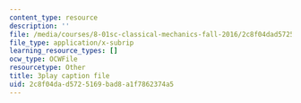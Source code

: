 ```yaml
---
content_type: resource
description: ''
file: /media/courses/8-01sc-classical-mechanics-fall-2016/2c8f04dad5725169bad8a1f7862374a5_ZjGjNsmsNBU.vtt
file_type: application/x-subrip
learning_resource_types: []
ocw_type: OCWFile
resourcetype: Other
title: 3play caption file
uid: 2c8f04da-d572-5169-bad8-a1f7862374a5
---
```

